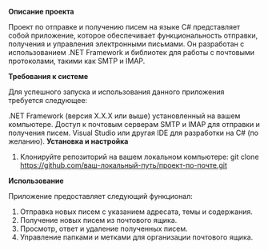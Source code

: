 **Описание проекта**

Проект по отправке и получению писем на языке C# представляет собой приложение, которое обеспечивает функциональность отправки, получения и управления электронными письмами. Он разработан с использованием .NET Framework и библиотек для работы с почтовыми протоколами, такими как SMTP и IMAP.

**Требования к системе**

Для успешного запуска и использования данного приложения требуется следующее:

.NET Framework (версия X.X.X или выше) установленный на вашем компьютере.
Доступ к почтовым серверам SMTP и IMAP для отправки и получения писем.
Visual Studio или другая IDE для разработки на C# (по желанию).
**Установка и настройка**
1. Клонируйте репозиторий на вашем локальном компьютере:
git clone https://github.com/ваш-локальный-путь/проект-по-почте.git


**Использование**

Приложение предоставляет следующий функционал:

1. Отправка новых писем с указанием адресата, темы и содержания.
2. Получение новых писем из почтового ящика.
3. Просмотр, ответ и удаление полученных писем.
4. Управление папками и метками для организации почтового ящика.
